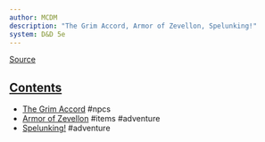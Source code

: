 ```yaml
---
author: MCDM
description: "The Grim Accord, Armor of Zevellon, Spelunking!"
system: D&D 5e
---
```

[Source](zotero://select/library/items/AJSN89J5)


## [Contents](zotero://open-pdf/library/items/AJSN89J5?page=3)

- [The Grim Accord](zotero://open-pdf/library/items/AJSN89J5?page=5) #npcs 
- [Armor of Zevellon](zotero://open-pdf/library/items/AJSN89J5?page=17) #items #adventure 
- [Spelunking!](zotero://open-pdf/library/items/AJSN89J5?page=26) #adventure 

